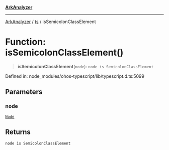 [**ArkAnalyzer**](../../../../README.md)

***

[ArkAnalyzer](../../../../globals.md) / [ts](../README.md) / isSemicolonClassElement

# Function: isSemicolonClassElement()

> **isSemicolonClassElement**(`node`): `node is SemicolonClassElement`

Defined in: node\_modules/ohos-typescript/lib/typescript.d.ts:5099

## Parameters

### node

[`Node`](../interfaces/Node.md)

## Returns

`node is SemicolonClassElement`
